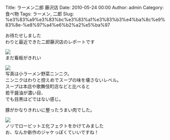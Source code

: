Title: ラーメン二郎 藤沢店
Date: 2010-05-24 00:00
Author: admin
Category: 食べ物
Tags: ラーメン, 二郎
Slug: %e3%83%a9%e3%83%bc%e3%83%a1%e3%83%b3%e4%ba%8c%e9%83%8e-%e8%97%a4%e6%b2%a2%e5%ba%97

お待たせしました  
わりと最近できた二郎藤沢店のレポートです

[![](http://farm4.static.flickr.com/3396/4624606050_8c53576f91_m.jpg)](http://www.flickr.com/photos/46200029@N06/4624606050/)  
まだ看板がきれい

[![](http://farm5.static.flickr.com/4036/4624001903_4b68745abb_m.jpg)](http://www.flickr.com/photos/46200029@N06/4624001903/)  
写真は小ラーメン野菜ニンニク。  
ニンニクはわりと控えめでスープの味を壊さないレベル。  
スープは本店や歌舞伎町店などと比べると  
若干醤油が濃い目、  
でも目黒ほどではない感じ。

豚がかなりきれいに整ったうまい肉でした。

[![](http://farm4.static.flickr.com/3368/4624002555_16fea82f8c_m.jpg)](http://www.flickr.com/photos/46200029@N06/4624002555/)  
ノリでロービットエ化フェクトをかけてみました  
お、なんか新作のジャケっぽくていいですね！
